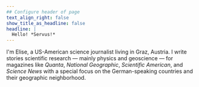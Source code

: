 ```yaml
---
## Configure header of page
text_align_right: false
show_title_as_headline: false
headline: |
  Hello! *Servus!*
---
```

<!-- this is a subheadline -->
I'm Elise, a US-American science journalist living in Graz, Austria. I write stories scientific research — mainly physics and geoscience — for magazines like *Quanta*, *National Geographic*, *Scientific American*, and *Science News* with a special focus on the German-speaking countries and their geographic neighborhood.

